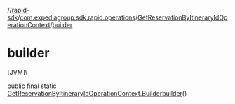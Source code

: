 //[rapid-sdk](../../../index.md)/[com.expediagroup.sdk.rapid.operations](../index.md)/[GetReservationByItineraryIdOperationContext](index.md)/[builder](builder.md)

# builder

[JVM]\

public final static [GetReservationByItineraryIdOperationContext.Builder](-builder/index.md)[builder](builder.md)()
